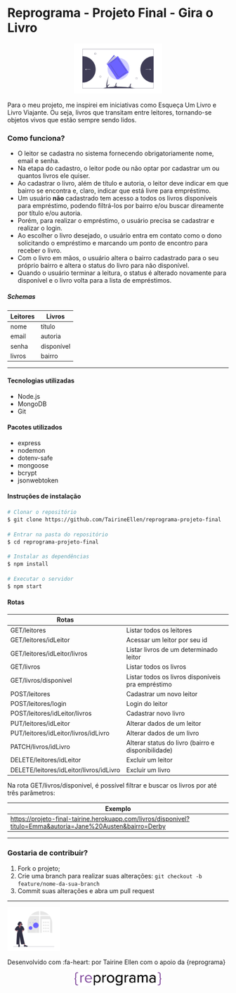 # Reprograma - Projeto Final - Gira o Livro

<p align="center">
<img src="./assets/books.png" alt="livro entre duas setas em direção oposta" border="0" width = "200" />
</p>

Para o meu projeto, me inspirei em iniciativas como Esqueça Um Livro e Livro Viajante. Ou seja, livros que transitam entre leitores, tornando-se objetos vivos que estão sempre sendo lidos.

### Como funciona?

- O leitor se cadastra no sistema fornecendo obrigatoriamente nome, email e senha.
- Na etapa do cadastro, o leitor pode ou não optar por cadastrar um ou quantos livros ele quiser.
- Ao cadastrar o livro, além de título e autoria, o leitor deve indicar em que bairro se encontra e, claro, indicar que está livre para empréstimo.
- Um usuário **não** cadastrado tem acesso a todos os livros disponíveis para empréstimo, podendo filtrá-los por bairro e/ou buscar direamente por título e/ou autoria.
- Porém, para realizar o empréstimo, o usuário precisa se cadastrar e realizar o login.
- Ao escolher o livro desejado, o usuário entra em contato como o dono solicitando o empréstimo e marcando um ponto de encontro para receber o livro.
- Com o livro em mãos, o usuário altera o bairro cadastrado para o seu próprio bairro e altera o status do livro para não disponível.
- Quando o usuário terminar a leitura, o status é alterado novamente para disponível e o livro volta para a lista de empréstimos.

##### Schemas

| Leitores	   | Livros			  |
| ------------ | ------------ |
| nome         | título		    |
| email        | autoria      |
| senha        | disponível   |
| livros       | bairro       |


------------

#### Tecnologias utilizadas
- Node.js
- MongoDB
- Git

#### Pacotes utilizados

- express
- nodemon
- dotenv-safe
- mongoose
- bcrypt
- jsonwebtoken

#### Instruções de instalação

```bash
# Clonar o repositório
$ git clone https://github.com/TairineEllen/reprograma-projeto-final

# Entrar na pasta do repositório
$ cd reprograma-projeto-final

# Instalar as dependências
$ npm install

# Executar o servidor
$ npm start

```

#### Rotas

| Rotas                                   |                                                    |
| --------------------------------------- | -------------------------------------------------- | 
| GET/leitores                            | Listar todos os leitores                           |
| GET/leitores/idLeitor                   | Acessar um leitor por seu id                       |
| GET/leitores/idLeitor/livros            | Listar livros de um determinado leitor             |
| GET/livros                              | Listar todos os livros                             |
| GET/livros/disponivel                   | Listar todos os livros disponíveis pra empréstimo  |
| POST/leitores                           | Cadastrar um novo leitor                           |
| POST/leitores/login                     | Login do leitor                                    |
| POST/leitores/idLeitor/livros           | Cadastrar novo livro                               |
| PUT/leitores/idLeitor                   | Alterar dados de um leitor                         |
| PUT/leitores/idLeitor/livros/idLivro    | Alterar dados de um livro                          |
| PATCH/livros/idLivro                    | Alterar status do livro (bairro e disponibilidade) |
| DELETE/leitores/idLeitor                | Excluir um leitor                                  |
| DELETE/leitores/idLeitor/livros/idLivro | Excluir um livro                                   |

Na rota GET/livros/disponivel, é possível filtrar e buscar os livros por até três parâmetros:

| Exemplo                                                                                                      |
| ------------------------------------------------------------------------------------------------------------ |
| https://projeto-final-tairine.herokuapp.com/livros/disponivel?titulo=Emma&autoria=Jane%20Austen&bairro=Derby |

------------

### Gostaria de contribuir?

1. Fork o projeto;
2. Crie uma branch para realizar suas alterações: `git checkout -b feature/nome-da-sua-branch`
3. Commit suas alterações e abra um pull request


------------

<p align="left">
<img src="./assets/logo.png" alt="menina em frente a janela" border="0" width = "120" />
</p>



<p align="center">

Desenvolvido com :fa-heart: por Tairine Ellen com o apoio da {reprograma} 

</p>

<p align="center">


<img src="./assets/logo-reprograma.png" alt="logo da reprograma" border="0" width = "200" />

</p>





